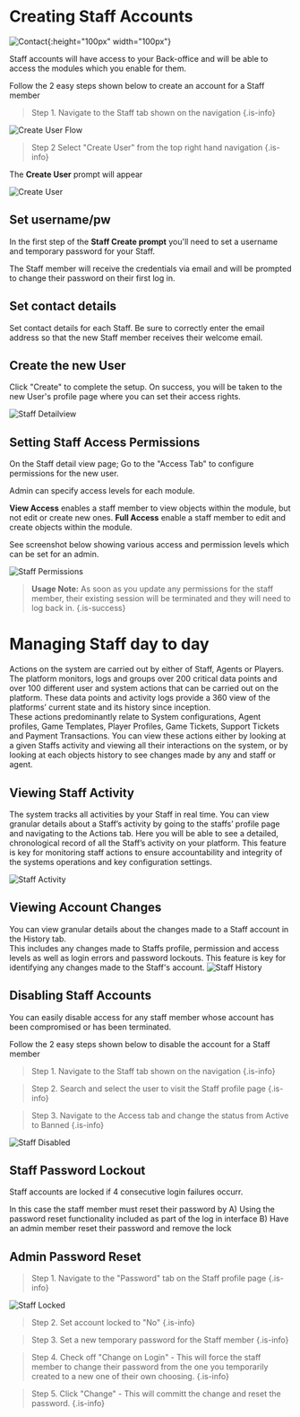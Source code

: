 <!-- TITLE: Managing Staff -->
<!-- SUBTITLE: A quick overview on how to create accounts for your internal Staff -->
# Creating Staff Accounts
![Contact](/uploads/contact.png "Contact"){:height="100px" width="100px"}

Staff accounts will have access to your Back-office and will be able to access the modules which you enable for them.

Follow the 2 easy steps shown below to create an account for a Staff member

> Step 1.  Navigate to the Staff tab shown on the navigation
{.is-info}

![Create User Flow](/uploads/create-user-flow.png "Create User Flow")

> Step 2 Select "Create User" from the top right hand navigation
{.is-info}


The **Create User** prompt will appear

![Create User](/uploads/create-user.png "Create User")

## Set username/pw
 In the first step of the **Staff Create prompt** you'll need to set a username and temporary password for your Staff.
 
 The Staff member will receive the credentials via email and will be prompted to change their password on their first log in.

## Set contact details

Set contact details for each Staff. Be sure to correctly enter the email address so that the new Staff member receives their welcome email. 

## Create the new User

Click "Create" to complete the setup. On success, you will be taken to the new User's profile page where you can set their access rights. 

![Staff Detailview](/uploads/staff-detailview.png "Staff Detailview")

## Setting Staff Access Permissions

On the Staff detail view page;  Go to the "Access Tab" to configure permissions for the new user. 

Admin can specify access levels for each module. 

**View Access** enables a staff member to view objects within the module, but not edit or create new ones.
**Full Access** enable a staff member to edit and create objects within the module.

See screenshot below showing various access and permission levels which can be set for an admin.

![Staff Permissions](/uploads/staff-permissions.png "Staff Permissions")

> **Usage Note:** As soon as you update any permissions for the staff member, their existing session will be terminated and they will need to log back in.
{.is-success}

# Managing Staff day to day

Actions on the system are carried out by either of Staff, Agents or Players.
The platform monitors, logs and groups over 200 critical data points and over 100 different user and system actions that can be carried out on the platform.
These data points and activity logs provide a 360 view of the platforms’ current state and its history since inception.  
These actions predominantly relate to System configurations, Agent profiles, Game Templates, Player Profiles, Game Tickets, Support Tickets and Payment Transactions.
You can view these actions either by looking at a given Staffs activity and viewing all their interactions on the system, or by looking at each objects history to see changes made by any and staff or agent.


## Viewing Staff Activity

The system tracks all activities by your Staff in real time.
You can view granular details about a Staff’s activity by going to the staffs’ profile page and navigating to the Actions tab.
Here you will be able to see a detailed, chronological record of all the Staff’s activity on your platform.
This feature is key for monitoring staff actions to ensure accountability and integrity of the systems operations and key configuration settings.

![Staff Activity](/uploads/staff-activity.png "Staff Activity")


## Viewing Account Changes 

You can view granular details about the changes made to a Staff account in the History tab.  
This includes any changes made to Staffs profile, permission and access levels as well as login errors and password lockouts.
This feature is key for identifying any changes made to the Staff's account.
![Staff History](/uploads/staff-history.png "Staff History")


## Disabling Staff Accounts

You can easily disable access for any staff member whose account has been compromised or has been terminated.

Follow the 2 easy steps shown below to disable the account for a Staff member

> Step 1.  Navigate to the Staff tab shown on the navigation
{.is-info}

> Step 2. Search and select the user to visit the Staff profile page
{.is-info}

> Step 3. Navigate to the Access tab and change the status from Active to Banned
{.is-info}

![Staff Disabled](/uploads/staff-disabled.png "Staff Disabled")

## Staff Password Lockout

Staff accounts are locked if 4 consecutive login failures occurr.  

In this case the staff member must reset their password by 
A) Using the password reset functionality included as part of the log in interface
B) Have an admin member reset their password and remove the lock

## Admin Password Reset



> Step 1.  Navigate to the "Password" tab on the Staff profile page
{.is-info}

![Staff Locked](/uploads/staff-locked.png "Staff Locked")

> Step 2.  Set account locked to "No"
{.is-info}

> Step 3. Set a new temporary password for the Staff member
{.is-info}

> Step 4. Check off "Change on Login"  - This will force the staff member to change their password from the one you temporarily created to a new one of their own choosing.
{.is-info}

> Step 5. Click "Change"  - This will committ the change and reset the password.
{.is-info}



